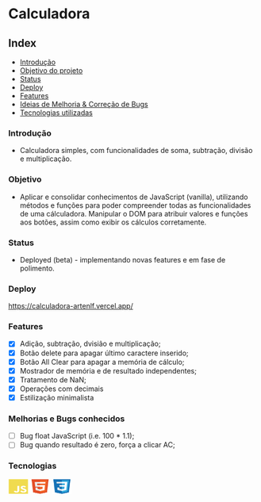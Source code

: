 # Calculadora

## Index

- [Introdução](#Introdução)
- [Objetivo do projeto](#Objetivo)
- [Status](#Status)
- [Deploy](#Deploy)
- [Features](#Features)
- [Ideias de Melhoria & Correção de Bugs](#Melhorias-e-Bugs-Conhecidos)
- [Tecnologias utilizadas](#Tecnologias)

### Introdução

- Calculadora simples, com funcionalidades de soma, subtração, divisão e multiplicação.

### Objetivo

- Aplicar e consolidar conhecimentos de JavaScript (vanilla), utilizando métodos e funções para poder compreender todas as funcionalidades de uma cálculadora. Manipular o DOM para atribuir valores e funções aos botões, assim como exibir os cálculos corretamente.

### Status

- Deployed (beta) - implementando novas features e em fase de polimento.

### Deploy

https://calculadora-artenlf.vercel.app/

### Features

- [x] Adição, subtração, dvisião e multiplicação;
- [x] Botão delete para apagar último caractere inserido;
- [x] Botão All Clear para apagar a memória de cálculo;
- [x] Mostrador de memória e de resultado independentes;
- [x] Tratamento de NaN;
- [x] Operações com decimais
- [x] Estilização minimalista

### Melhorias e Bugs conhecidos

- [ ] Bug float JavaScript (i.e. 100 \* 1.1);
- [ ] Bug quando resultado é zero, força a clicar AC;

### Tecnologias

<img align="center" alt="JavaScript" height="30" width="40" src="https://raw.githubusercontent.com/devicons/devicon/master/icons/javascript/javascript-plain.svg">
<img align="center" alt="HTML" height="30" width="40" src="https://raw.githubusercontent.com/devicons/devicon/master/icons/html5/html5-original.svg">
<img align="center" alt="CSS" height="30" width="40" src="https://raw.githubusercontent.com/devicons/devicon/master/icons/css3/css3-original.svg">
